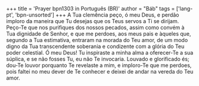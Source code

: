 +++
title = 'Prayer bpn1303 in Português (BR)'
author = "Báb"
tags = ['lang-pt', 'bpn-unsorted']
+++
A Tua clemência peço, ó meu Deus, e perdão imploro da maneira que Tu desejas que os Teus servos a Ti se dirijam. Peço-Te que nos purifiques dos nossos pecados, assim como convém à Tua dignidade de Senhor, e que me perdoes, aos meus pais e àqueles que, segundo a Tua estimativa, entraram na morada do Teu amor, de um modo digno da Tua transcendente soberania e condizente com a glória do Teu poder celestial.
Ó meu Deus! Tu inspiraste a minha alma a oferecer-Te a sua súplica, e se não fosses Tu, eu não Te invocaria. Louvado e glorificado és; dou-Te louvor porquanto Te revelaste a mim, e imploro-Te que me perdoes, pois faltei no meu dever de Te conhecer e deixei de andar na vereda do Teu amor.
